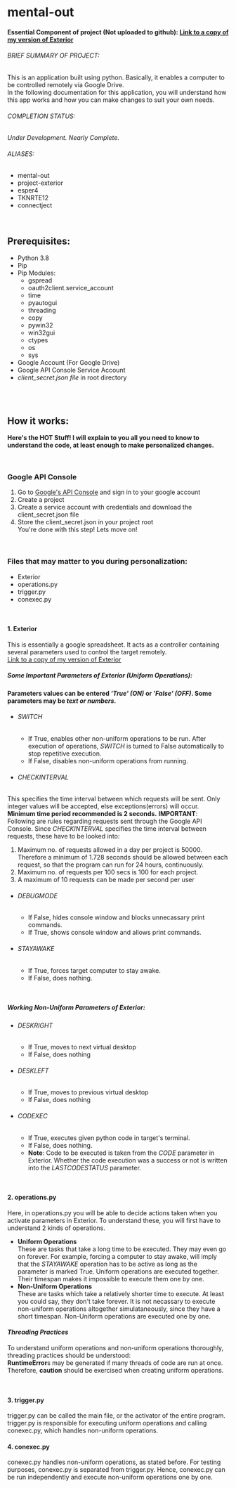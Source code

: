 # mental-out

#### Essential Component of project (Not uploaded to github): [Link to a copy of my version of Exterior](https://docs.google.com/spreadsheets/d/1bAAT5t-o9ya-MbPMGvo6VJ6bYalg1MXsXRyc7rcrLJc/edit?usp=sharing)


###### BRIEF SUMMARY OF PROJECT:
This is an application built using python. Basically, it enables a computer to be controlled remotely via Google Drive.<br>
In the following documentation for this application, you will understand how this app works and how you can make changes to suit your own needs.
###### COMPLETION STATUS: 
*Under Development. Nearly Complete.*
###### *ALIASES:* 
- mental-out 
- project-exterior
- esper4
- TKNRTE12
- connectject

<br>

## Prerequisites:
- Python 3.8
- Pip
- Pip Modules:
  - gspread
  - oauth2client.service_account
  - time
  - pyautogui
  - threading
  - copy
  - pywin32
  - win32gui
  - ctypes
  - os
  - sys
- Google Account (For Google Drive)
- Google API Console Service Account
- *client_secret.json file* in root directory

<!--Downloading the executable(Not uploaded yet) will prevent you from making changes of your own. You will have to use the exact same version of the spreadsheet I used to make this app. However, if you download the executable, you will not need Python 3.8 or pip.-->

<br><br>

## How it works:

**Here's the HOT Stuff! I will explain to you all you need to know to understand the code, at least enough to make personalized changes.**

<br>

### Google API Console 
1. Go to [Google's API Console](https://console.developers.google.com/) and sign in to your google account
2. Create a project
3. Create a service account with credentials and download the client_secret.json file
4. Store the client_secret.json in your project root <br>
You're done with this step! Lets move on!

<br>

### Files that may matter to you during personalization:
- Exterior
- operations.py
- trigger.py
- conexec.py

<br>

#### 1. Exterior
This is essentially a google spreadsheet. It acts as a controller containing several parameters used to control the target remotely. <br>
[Link to a copy of my version of Exterior](https://docs.google.com/spreadsheets/d/1bAAT5t-o9ya-MbPMGvo6VJ6bYalg1MXsXRyc7rcrLJc/edit?usp=sharing)

##### Some Important Parameters of Exterior (Uniform Operations):
**Parameters values can be entered *'True' (ON)* or *'False' (OFF)*. Some parameters may be *text or numbers.***
- ###### SWITCH
  - If True, enables other non-uniform operations to be run. After execution of operations, *SWITCH* is turned to False automatically to stop repetitive execution.
  - If False, disables non-uniform operations from running.
- ###### CHECKINTERVAL
This specifies the time interval between which requests will be sent. Only integer values will be accepted, else exceptions(errors) will occur. <br>
**Minimum time period recommended is 2 seconds.** **IMPORTANT**: <br>
Following are rules regarding requests sent through the Google API Console. Since *CHECKINTERVAL* specifies the time interval between requests, these have to be looked into:
1. Maximum no. of requests allowed in a day per project is 50000. Therefore a minimum of 1.728 seconds should be allowed between each request, so that the program can run for 24 hours, continuously.
2. Maximum no. of requests per 100 secs is 100 for each project. 
3. A maximum of 10 requests can be made per second per user
- ###### DEBUGMODE
  - If False, hides console window and blocks unnecassary print commands.
  - If True, shows console window and allows print commands.
- ###### STAYAWAKE
  - If True, forces target computer to stay awake.
  - If False, does nothing.

<br>

##### *Working* Non-Uniform Parameters of Exterior:
- ###### DESKRIGHT
  - If True, moves to next virtual desktop
  - If False, does nothing
- ###### DESKLEFT
  - If True, moves to previous virtual desktop
  - If False, does nothing
- ###### CODEXEC
  - If True, executes given python code in target's terminal.
  - If False, does nothing.<br>
  - **Note**: Code to be executed is taken from the *CODE* parameter in Exterior. Whether the code execution was a success or not is written into the *LASTCODESTATUS* parameter.

<br>

#### 2. operations.py
Here, in operations.py you will be able to decide actions taken when you activate parameters in Exterior.
To understand these, you will first have to understand 2 kinds of operations.
  -  **Uniform Operations** <br>
These are tasks that take a long time to be executed. They may even go on forever.
For example, forcing a computer to stay awake, will imply that the *STAYAWAKE* operation has to be active as long as the parameter is marked True. 
Uniform operations are executed together. Their timespan makes it impossible to execute them one by one.
  -  **Non-Uniform Operations** <br>
These are tasks which take a relatively shorter time to execute. At least you could say, they don't take forever. 
It is not necassary to execute non-uniform operations altogether simulataneously, since they have a short timespan. Non-Uniform operations are executed one by one.

#### *Threading Practices*
To understand uniform operations and non-uniform operations thoroughly, threading practices should be understood:<br>
**RuntimeError**s may be generated if many threads of code are run at once. Therefore, **caution** should be exercised when creating uniform operations.

<br>

#### 3. trigger.py
trigger.py can be called the main file, or the activator of the entire program. trigger.py is responsible for executing uniform operations and calling conexec.py, which handles non-uniform operations.

#### 4. conexec.py
conexec.py handles non-uniform operations, as stated before. For testing purposes, conexec.py is separated from trigger.py. Hence, conexec.py can be run independently and execute non-uniform operations one by one.


